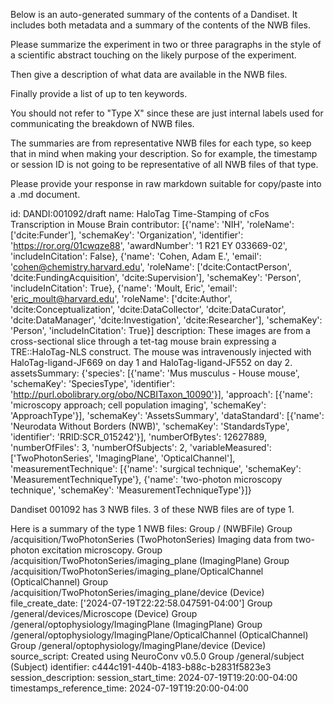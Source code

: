 
Below is an auto-generated summary of the contents of a Dandiset. It includes both metadata and a summary of the contents of the NWB files.

Please summarize the experiment in two or three paragraphs in the style of a scientific abstract touching on the likely purpose of the experiment.

Then give a description of what data are available in the NWB files.

Finally provide a list of up to ten keywords.

You should not refer to "Type X" since these are just internal labels used for communicating the breakdown of NWB files.

The summaries are from representative NWB files for each type, so keep that in mind when making your description. So for example, the timestamp or session ID is not going to be representative of all NWB files of that type.

Please provide your response in raw markdown suitable for copy/paste into a .md document.


id: DANDI:001092/draft
name: HaloTag Time-Stamping of cFos Transcription in Mouse Brain
contributor: [{'name': 'NIH', 'roleName': ['dcite:Funder'], 'schemaKey': 'Organization', 'identifier': 'https://ror.org/01cwqze88', 'awardNumber': '1 R21 EY 033669-02', 'includeInCitation': False}, {'name': 'Cohen, Adam E.', 'email': 'cohen@chemistry.harvard.edu', 'roleName': ['dcite:ContactPerson', 'dcite:FundingAcquisition', 'dcite:Supervision'], 'schemaKey': 'Person', 'includeInCitation': True}, {'name': 'Moult, Eric', 'email': 'eric_moult@harvard.edu', 'roleName': ['dcite:Author', 'dcite:Conceptualization', 'dcite:DataCollector', 'dcite:DataCurator', 'dcite:DataManager', 'dcite:Investigation', 'dcite:Researcher'], 'schemaKey': 'Person', 'includeInCitation': True}]
description: These images are from a cross-sectional slice through a tet-tag mouse brain expressing a TRE::HaloTag-NLS construct. The mouse was intravenously injected with HaloTag-ligand-JF669 on day 1 and HaloTag-ligand-JF552 on day 2. 
assetsSummary: {'species': [{'name': 'Mus musculus - House mouse', 'schemaKey': 'SpeciesType', 'identifier': 'http://purl.obolibrary.org/obo/NCBITaxon_10090'}], 'approach': [{'name': 'microscopy approach; cell population imaging', 'schemaKey': 'ApproachType'}], 'schemaKey': 'AssetsSummary', 'dataStandard': [{'name': 'Neurodata Without Borders (NWB)', 'schemaKey': 'StandardsType', 'identifier': 'RRID:SCR_015242'}], 'numberOfBytes': 12627889, 'numberOfFiles': 3, 'numberOfSubjects': 2, 'variableMeasured': ['TwoPhotonSeries', 'ImagingPlane', 'OpticalChannel'], 'measurementTechnique': [{'name': 'surgical technique', 'schemaKey': 'MeasurementTechniqueType'}, {'name': 'two-photon microscopy technique', 'schemaKey': 'MeasurementTechniqueType'}]}

Dandiset 001092 has 3 NWB files.
3 of these NWB files are of type 1.


Here is a summary of the type 1 NWB files:
  Group / (NWBFile) 
  Group /acquisition/TwoPhotonSeries (TwoPhotonSeries) Imaging data from two-photon excitation microscopy.
  Group /acquisition/TwoPhotonSeries/imaging_plane (ImagingPlane) 
  Group /acquisition/TwoPhotonSeries/imaging_plane/OpticalChannel (OpticalChannel) 
  Group /acquisition/TwoPhotonSeries/imaging_plane/device (Device) 
  file_create_date: ['2024-07-19T22:22:58.047591-04:00']
  Group /general/devices/Microscope (Device) 
  Group /general/optophysiology/ImagingPlane (ImagingPlane) 
  Group /general/optophysiology/ImagingPlane/OpticalChannel (OpticalChannel) 
  Group /general/optophysiology/ImagingPlane/device (Device) 
  source_script: Created using NeuroConv v0.5.0
  Group /general/subject (Subject) 
  identifier: c444c191-440b-4183-b88c-b2831f5823e3
  session_description: 
  session_start_time: 2024-07-19T19:20:00-04:00
  timestamps_reference_time: 2024-07-19T19:20:00-04:00
